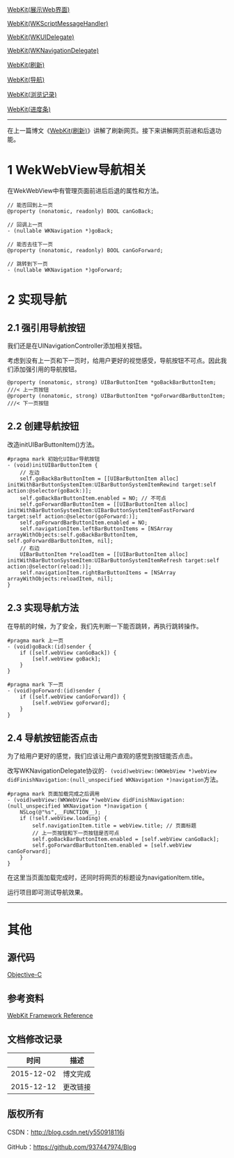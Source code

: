 [WebKit(展示Web界面)](https://github.com/937447974/Blog/blob/master/IOS/Core%20Services%20Layer/WebKit/WebKit(展示Web界面).md)

[WebKit(WKScriptMessageHandler)](https://github.com/937447974/Blog/blob/master/IOS/Core%20Services%20Layer/WebKit/WebKit(WKScriptMessageHandler).md)

[WebKit(WKUIDelegate)](https://github.com/937447974/Blog/blob/master/IOS/Core%20Services%20Layer/WebKit/WebKit(WKUIDelegate).md)

[WebKit(WKNavigationDelegate)](https://github.com/937447974/Blog/blob/master/IOS/Core%20Services%20Layer/WebKit/WebKit(WKNavigationDelegate).md)

[WebKit(刷新)](https://github.com/937447974/Blog/blob/master/IOS/Core%20Services%20Layer/WebKit/WebKit(刷新).md)

[WebKit(导航)](https://github.com/937447974/Blog/blob/master/IOS/Core%20Services%20Layer/WebKit/WebKit(导航).md)

[WebKit(浏览记录)](https://github.com/937447974/Blog/blob/master/IOS/Core%20Services%20Layer/WebKit/WebKit(浏览记录).md)

[WebKit(进度条)](https://github.com/937447974/Blog/blob/master/IOS/Core%20Services%20Layer/WebKit/WebKit(进度条).md)

------

在上一篇博文《[WebKit(刷新)](https://github.com/937447974/Blog/blob/master/WebKit/WebKit(刷新).md)》讲解了刷新网页。接下来讲解网页前进和后退功能。

# 1 WekWebView导航相关

在WekWebView中有管理页面前进后后退的属性和方法。

```objc
// 能否回到上一页
@property (nonatomic, readonly) BOOL canGoBack;

// 回调上一页
- (nullable WKNavigation *)goBack;

// 能否去往下一页
@property (nonatomic, readonly) BOOL canGoForward;

// 跳转到下一页
- (nullable WKNavigation *)goForward;
```

# 2 实现导航

## 2.1 强引用导航按钮

我们还是在UINavigationController添加相关按钮。

考虑到没有上一页和下一页时，给用户更好的视觉感受，导航按钮不可点。因此我们添加强引用的导航按钮。

```objc
@property (nonatomic, strong) UIBarButtonItem *goBackBarButtonItem;    ///< 上一页按钮
@property (nonatomic, strong) UIBarButtonItem *goForwardBarButtonItem; ///< 下一页按钮
```

## 2.2 创建导航按钮

改造initUIBarButtonItem()方法。

```objc
#pragma mark 初始化UIBar导航按钮
- (void)initUIBarButtonItem {
    // 左边
    self.goBackBarButtonItem = [[UIBarButtonItem alloc] initWithBarButtonSystemItem:UIBarButtonSystemItemRewind target:self action:@selector(goBack:)];
    self.goBackBarButtonItem.enabled = NO; // 不可点
    self.goForwardBarButtonItem = [[UIBarButtonItem alloc] initWithBarButtonSystemItem:UIBarButtonSystemItemFastForward target:self action:@selector(goForward:)];
    self.goForwardBarButtonItem.enabled = NO;
    self.navigationItem.leftBarButtonItems = [NSArray arrayWithObjects:self.goBackBarButtonItem, self.goForwardBarButtonItem, nil];
    // 右边
    UIBarButtonItem *reloadItem = [[UIBarButtonItem alloc] initWithBarButtonSystemItem:UIBarButtonSystemItemRefresh target:self action:@selector(reload:)];
    self.navigationItem.rightBarButtonItems = [NSArray arrayWithObjects:reloadItem, nil];
}
```

## 2.3 实现导航方法

在导航的时候，为了安全，我们先判断一下能否跳转，再执行跳转操作。

```objc
#pragma mark 上一页
- (void)goBack:(id)sender {
    if ([self.webView canGoBack]) {
        [self.webView goBack];
    }
}

#pragma mark 下一页
- (void)goForward:(id)sender {
    if ([self.webView canGoForward]) {
        [self.webView goForward];
    }
}
```

## 2.4 导航按钮能否点击

为了给用户更好的感觉，我们应该让用户直观的感觉到按钮能否点击。

改写WKNavigationDelegate协议的`- (void)webView:(WKWebView *)webView didFinishNavigation:(null_unspecified WKNavigation *)navigation`方法。

```objc
#pragma mark 页面加载完成之后调用
- (void)webView:(WKWebView *)webView didFinishNavigation:(null_unspecified WKNavigation *)navigation {
    NSLog(@"%s",__FUNCTION__);
    if (!self.webView.loading) {
        self.navigationItem.title = webView.title; // 页面标题
        // 上一页按钮和下一页按钮是否可点
        self.goBackBarButtonItem.enabled = [self.webView canGoBack];
        self.goForwardBarButtonItem.enabled = [self.webView canGoForward];
    }
}
```

在这里当页面加载完成时，还同时将网页的标题设为navigationItem.title。

运行项目即可测试导航效果。
&#160;

----------

# 其他

## 源代码

[Objective-C](https://github.com/937447974/Objective-C)

## 参考资料

[WebKit Framework Reference](https://developer.apple.com/library/ios/documentation/Cocoa/Reference/WebKit/ObjC_classic/index.html#//apple_ref/doc/uid/TP30000745)

## 文档修改记录

| 时间 | 描述 |
| ---- | ---- |
| 2015-12-02 | 博文完成 |
| 2015-12-12 | 更改链接 |

## 版权所有

CSDN：http://blog.csdn.net/y550918116j

GitHub：https://github.com/937447974/Blog